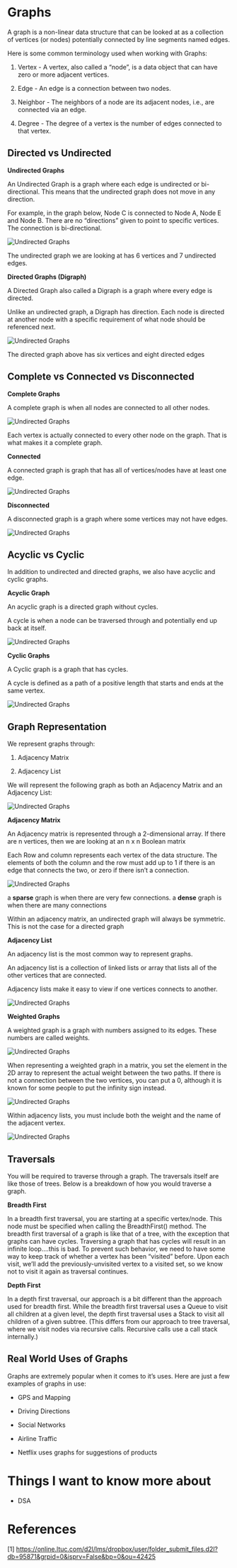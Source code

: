# Graphs

A graph is a non-linear data structure that can be looked at as a collection of vertices (or nodes) potentially connected by line segments named edges.

Here is some common terminology used when working with Graphs:

1. Vertex - A vertex, also called a “node”, is a data object that can have zero or more adjacent vertices.

2. Edge - An edge is a connection between two nodes.

3. Neighbor - The neighbors of a node are its adjacent nodes, i.e., are connected via an edge.

4. Degree - The degree of a vertex is the number of edges connected to that vertex.

## Directed vs Undirected

**Undirected Graphs**

An Undirected Graph is a graph where each edge is undirected or bi-directional. This means that the undirected graph does not move in any direction.

For example, in the graph below, Node C is connected to Node A, Node E and Node B. There are no “directions” given to point to specific vertices. The connection is bi-directional.

![Undirected Graphs](/code-401-python/class-27/Capture.PNG)

The undirected graph we are looking at has 6 vertices and 7 undirected edges.

**Directed Graphs (Digraph)**

A Directed Graph also called a Digraph is a graph where every edge is directed.

Unlike an undirected graph, a Digraph has direction. Each node is directed at another node with a specific requirement of what node should be referenced next.

![Undirected Graphs](/code-401-python/class-27/Capture1.PNG)

The directed graph above has six vertices and eight directed edges

## Complete vs Connected vs Disconnected

**Complete Graphs**

A complete graph is when all nodes are connected to all other nodes.

![Undirected Graphs](/code-401-python/class-27/Capture2.PNG)

Each vertex is actually connected to every other node on the graph. That is what makes it a complete graph.

**Connected**

A connected graph is graph that has all of vertices/nodes have at least one edge.

![Undirected Graphs](/code-401-python/class-27/Capture3.PNG)

**Disconnected**

A disconnected graph is a graph where some vertices may not have edges.

![Undirected Graphs](/code-401-python/class-27/Capture4.PNG)

## Acyclic vs Cyclic

In addition to undirected and directed graphs, we also have acyclic and cyclic graphs.

**Acyclic Graph**

An acyclic graph is a directed graph without cycles.

A cycle is when a node can be traversed through and potentially end up back at itself.

![Undirected Graphs](/code-401-python/class-27/Capture5.PNG)

**Cyclic Graphs**

A Cyclic graph is a graph that has cycles.

A cycle is defined as a path of a positive length that starts and ends at the same vertex.

![Undirected Graphs](/code-401-python/class-27/Capture6.PNG)

## Graph Representation

We represent graphs through:

1. Adjacency Matrix

3. Adjacency List

We will represent the following graph as both an Adjacency Matrix and an Adjacency List:

![Undirected Graphs](https://codefellows.github.io/common_curriculum/data_structures_and_algorithms/Code_401/class-35/resources/assets/UndirectedGraph.PNG)

**Adjacency Matrix**

An Adjacency matrix is represented through a 2-dimensional array. If there are n vertices, then we are looking at an n x n Boolean matrix

Each Row and column represents each vertex of the data structure. The elements of both the column and the row must add up to 1 if there is an edge that connects the two, or zero if there isn’t a connection.

![Undirected Graphs](https://codefellows.github.io/common_curriculum/data_structures_and_algorithms/Code_401/class-35/resources/assets/AdjMatrix.PNG)

a **sparse** graph is when there are very few connections. a **dense** graph is when there are many connections

Within an adjacency matrix, an undirected graph will always be symmetric. This is not the case for a directed graph

**Adjacency List**

An adjacency list is the most common way to represent graphs.

An adjacency list is a collection of linked lists or array that lists all of the other vertices that are connected.

Adjacency lists make it easy to view if one vertices connects to another.

![Undirected Graphs](https://codefellows.github.io/common_curriculum/data_structures_and_algorithms/Code_401/class-35/resources/assets/AdjList.PNG)

**Weighted Graphs**

A weighted graph is a graph with numbers assigned to its edges. These numbers are called weights.

![Undirected Graphs](https://codefellows.github.io/common_curriculum/data_structures_and_algorithms/Code_401/class-35/resources/assets/weightGraph.PNG)

When representing a weighted graph in a matrix, you set the element in the 2D array to represent the actual weight between the two paths. If there is not a connection between the two vertices, you can put a 0, although it is known for some people to put the infinity sign instead.

![Undirected Graphs](https://codefellows.github.io/common_curriculum/data_structures_and_algorithms/Code_401/class-35/resources/assets/weightMatrix.PNG)

Within adjacency lists, you must include both the weight and the name of the adjacent vertex.

![Undirected Graphs](https://codefellows.github.io/common_curriculum/data_structures_and_algorithms/Code_401/class-35/resources/assets/weightList.PNG)

## Traversals

You will be required to traverse through a graph. The traversals itself are like those of trees. Below is a breakdown of how you would traverse a graph.

**Breadth First**

In a breadth first traversal, you are starting at a specific vertex/node. This node must be specified when calling the BreadthFirst() method. The breadth first traversal of a graph is like that of a tree, with the exception that graphs can have cycles. Traversing a graph that has cycles will result in an infinite loop….this is bad. To prevent such behavior, we need to have some way to keep track of whether a vertex has been “visited” before. Upon each visit, we’ll add the previously-unvisited vertex to a visited set, so we know not to visit it again as traversal continues.

**Depth First**

In a depth first traversal, our approach is a bit different than the approach used for breadth first. While the breadth first traversal uses a Queue to visit all children at a given level, the depth first traversal uses a Stack to visit all children of a given subtree. (This differs from our approach to tree traversal, where we visit nodes via recursive calls. Recursive calls use a call stack internally.)

## Real World Uses of Graphs

Graphs are extremely popular when it comes to it’s uses. Here are just a few examples of graphs in use:

- GPS and Mapping

- Driving Directions

- Social Networks

- Airline Traffic

- Netflix uses graphs for suggestions of products

# Things I want to know more about

- DSA

# References

[1] <https://online.ltuc.com/d2l/lms/dropbox/user/folder_submit_files.d2l?db=95871&grpid=0&isprv=False&bp=0&ou=42425>
